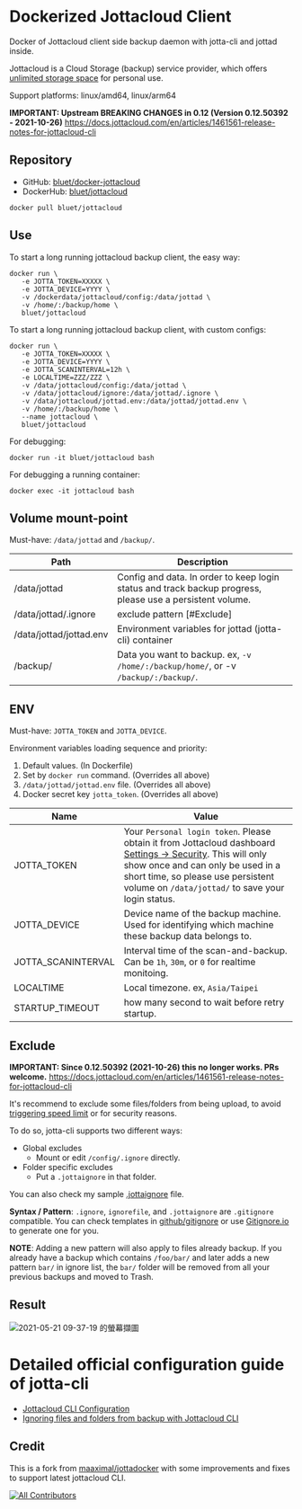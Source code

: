 # Dockerized Jottacloud Client
Docker of Jottacloud client side backup daemon with jotta-cli and jottad inside.

Jottacloud is a Cloud Storage (backup) service provider, which offers [unlimited storage space](https://www.jottacloud.com/en/pricing.html) for personal use.

Support platforms: linux/amd64, linux/arm64

**IMPORTANT: Upstream BREAKING CHANGES in 0.12 (Version 0.12.50392 - 2021-10-26)**
https://docs.jottacloud.com/en/articles/1461561-release-notes-for-jottacloud-cli

## Repository
- GitHub: [bluet/docker-jottacloud](https://github.com/bluet/docker-jottacloud/)
- DockerHub: [bluet/jottacloud](https://hub.docker.com/r/bluet/jottacloud)

```
docker pull bluet/jottacloud
```

## Use
To start a long running jottacloud backup client, the easy way:
```
docker run \
   -e JOTTA_TOKEN=XXXXX \
   -e JOTTA_DEVICE=YYYY \
   -v /dockerdata/jottacloud/config:/data/jottad \
   -v /home/:/backup/home \
   bluet/jottacloud
```
To start a long running jottacloud backup client, with custom configs:
```
docker run \
   -e JOTTA_TOKEN=XXXXX \
   -e JOTTA_DEVICE=YYYY \
   -e JOTTA_SCANINTERVAL=12h \
   -e LOCALTIME=ZZZ/ZZZ \
   -v /data/jottacloud/config:/data/jottad \
   -v /data/jottacloud/ignore:/data/jottad/.ignore \
   -v /data/jottacloud/jottad.env:/data/jottad/jottad.env \
   -v /home/:/backup/home \
   --name jottacloud \
   bluet/jottacloud
```

For debugging:
```
docker run -it bluet/jottacloud bash
```
For debugging a running container:
```
docker exec -it jottacloud bash
```

## Volume mount-point
Must-have: `/data/jottad` and `/backup/`.

Path | Description
------------ | -------------
/data/jottad | Config and data. In order to keep login status and track backup progress, please use a persistent volume.
/data/jottad/.ignore | exclude pattern [#Exclude]
/data/jottad/jottad.env | Environment variables for jottad (jotta-cli) container
/backup/ | Data you want to backup. ex, `-v /home/:/backup/home/`, or -v `/backup/:/backup/`.

## ENV
Must-have: `JOTTA_TOKEN` and `JOTTA_DEVICE`.

Environment variables loading sequence and priority:
1. Default values. (In Dockerfile)
2. Set by `docker run` command. (Overrides all above)
3. `/data/jottad/jottad.env` file. (Overrides all above)
4. Docker secret key `jotta_token`. (Overrides all above)

Name | Value
------------ | -------------
JOTTA_TOKEN | Your `Personal login token`. Please obtain it from Jottacloud dashboard [Settings -> Security](https://www.jottacloud.com/web/secure). This will only show once and can only be used in a short time, so please use persistent volume on `/data/jottad/` to save your login status.
JOTTA_DEVICE | Device name of the backup machine.  Used for identifying which machine these backup data belongs to.
JOTTA_SCANINTERVAL | Interval time of the scan-and-backup. Can be `1h`, `30m`, or `0` for realtime monitoing.
LOCALTIME | Local timezone. ex, `Asia/Taipei`
STARTUP_TIMEOUT | how many second to wait before retry startup.


## Exclude
**IMPORTANT: Since 0.12.50392 (2021-10-26) this no longer works. PRs welcome.**
https://docs.jottacloud.com/en/articles/1461561-release-notes-for-jottacloud-cli

It's recommend to exclude some files/folders from being upload, to avoid [triggering speed limit](https://docs.jottacloud.com/en/articles/3271114-reduced-upload-speed) or for security reasons.

To do so, jotta-cli supports two different ways:
- Global excludes
   - Mount or edit `/config/.ignore` directly.
- Folder specific excludes
  - Put a `.jottaignore` in that folder.

You can also check my sample [.jottaignore](https://github.com/bluet/docker-jottacloud/blob/main/.jottaignore) file.

**Syntax / Pattern**: `.ignore`, `ignorefile`, and `.jottaignore` are `.gitignore` compatible.  You can check templates in [github/gitignore](https://github.com/github/gitignore) or use [Gitignore.io](https://gitignore.io) to generate one for you.

**NOTE**: Adding a new pattern will also apply to files already backup. If you already have a backup which contains `/foo/bar/` and later adds a new pattern `bar/` in ignore list, the `bar/` folder will be removed from all your previous backups and moved to Trash.

## Result
![2021-05-21 09-37-19 的螢幕擷圖](https://user-images.githubusercontent.com/51141/119069168-32407a80-ba18-11eb-824d-82a60d13437a.png)

# Detailed official configuration guide of jotta-cli
- [Jottacloud CLI Configuration
](https://docs.jottacloud.com/en/articles/2750154-jottacloud-cli-configuration)
- [Ignoring files and folders from backup with Jottacloud CLI](https://docs.jottacloud.com/en/articles/1437235-ignoring-files-and-folders-from-backup-with-jottacloud-cli)

## Credit
This is a fork from [maaximal/jottadocker](https://github.com/maaximal/jottadocker) with some improvements and fixes to support latest jottacloud CLI.

<!-- ALL-CONTRIBUTORS-BADGE:START - Do not remove or modify this section -->
[![All Contributors](https://img.shields.io/badge/all_contributors-13-orange.svg?style=flat-square)](#contributors)
<!-- ALL-CONTRIBUTORS-BADGE:END --> 
